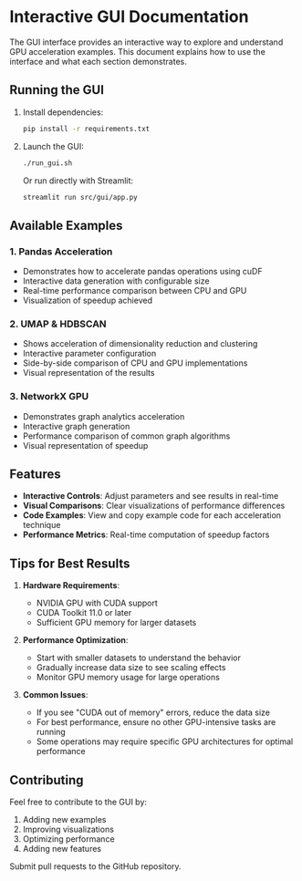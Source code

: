 # Interactive GUI Documentation

The GUI interface provides an interactive way to explore and understand GPU acceleration examples. This document explains how to use the interface and what each section demonstrates.

## Running the GUI

1. Install dependencies:
   ```bash
   pip install -r requirements.txt
   ```

2. Launch the GUI:
   ```bash
   ./run_gui.sh
   ```
   Or run directly with Streamlit:
   ```bash
   streamlit run src/gui/app.py
   ```

## Available Examples

### 1. Pandas Acceleration
- Demonstrates how to accelerate pandas operations using cuDF
- Interactive data generation with configurable size
- Real-time performance comparison between CPU and GPU
- Visualization of speedup achieved

### 2. UMAP & HDBSCAN
- Shows acceleration of dimensionality reduction and clustering
- Interactive parameter configuration
- Side-by-side comparison of CPU and GPU implementations
- Visual representation of the results

### 3. NetworkX GPU
- Demonstrates graph analytics acceleration
- Interactive graph generation
- Performance comparison of common graph algorithms
- Visual representation of speedup

## Features

- **Interactive Controls**: Adjust parameters and see results in real-time
- **Visual Comparisons**: Clear visualizations of performance differences
- **Code Examples**: View and copy example code for each acceleration technique
- **Performance Metrics**: Real-time computation of speedup factors

## Tips for Best Results

1. **Hardware Requirements**:
   - NVIDIA GPU with CUDA support
   - CUDA Toolkit 11.0 or later
   - Sufficient GPU memory for larger datasets

2. **Performance Optimization**:
   - Start with smaller datasets to understand the behavior
   - Gradually increase data size to see scaling effects
   - Monitor GPU memory usage for large operations

3. **Common Issues**:
   - If you see "CUDA out of memory" errors, reduce the data size
   - For best performance, ensure no other GPU-intensive tasks are running
   - Some operations may require specific GPU architectures for optimal performance

## Contributing

Feel free to contribute to the GUI by:
1. Adding new examples
2. Improving visualizations
3. Optimizing performance
4. Adding new features

Submit pull requests to the GitHub repository.
